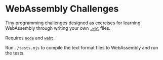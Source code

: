 # WebAssembly Challenges
Tiny programming challenges designed as exercises for learning WebAssembly through writing your own [`.wat`](https://developer.mozilla.org/en-US/docs/WebAssembly/Understanding_the_text_format) files.

Requires [`node`](https://nodejs.org) and [`wabt`](https://github.com/WebAssembly/wabt).

Run `./tests.mjs` to compile the text format files to WebAssembly and run the tests.
